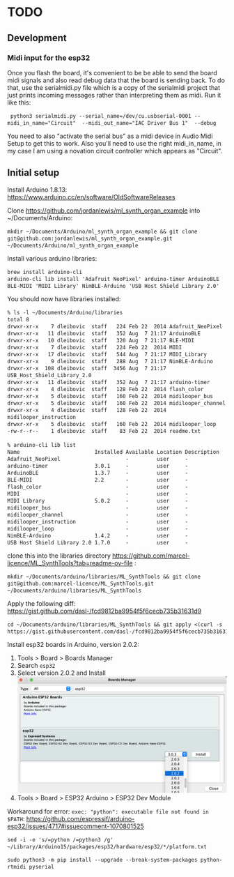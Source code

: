 # TODO

## Development

### Midi input for the esp32

Once you flash the board, it's convenient to be be able to send the board midi signals and also read debug data that the board is sending back. To do that, use the serialmidi.py file which is a copy of the serialmidi project that just prints incoming messages rather than interpreting them as midi. Run it like this:

```
 python3 serialmidi.py --serial_name=/dev/cu.usbserial-0001 --midi_in_name="Circuit"  --midi_out_name="IAC Driver Bus 1"  --debug
```

You need to also "activate the serial bus" as a midi device in Audio Midi Setup to get this to work. Also you'll need to use the right midi_in_name, in my case I am using a novation circuit controller which appears as "Circuit".

## Initial setup

Install Arduino 1.8.13: https://www.arduino.cc/en/software/OldSoftwareReleases

Clone https://github.com/jordanlewis/ml_synth_organ_example into ~/Documents/Arduino:
```
mkdir ~/Documents/Arduino/ml_synth_organ_example && git clone git@github.com:jordanlewis/ml_synth_organ_example.git ~/Documents/Arduino/ml_synth_organ_example
```

Install various arduino libraries:
```
brew install arduino-cli
arduino-cli lib install 'Adafruit NeoPixel' arduino-timer ArduinoBLE BLE-MIDI 'MIDI Library' NimBLE-Arduino 'USB Host Shield Library 2.0'
```

You should now have libraries installed:
```
% ls -l ~/Documents/Arduino/libraries
total 8
drwxr-xr-x    7 dleibovic  staff   224 Feb 22  2014 Adafruit_NeoPixel
drwxr-xr-x   11 dleibovic  staff   352 Aug  7 21:17 ArduinoBLE
drwxr-xr-x   10 dleibovic  staff   320 Aug  7 21:17 BLE-MIDI
drwxr-xr-x    7 dleibovic  staff   224 Feb 22  2014 MIDI
drwxr-xr-x   17 dleibovic  staff   544 Aug  7 21:17 MIDI_Library
drwxr-xr-x    9 dleibovic  staff   288 Aug  7 21:17 NimBLE-Arduino
drwxr-xr-x  108 dleibovic  staff  3456 Aug  7 21:17 USB_Host_Shield_Library_2.0
drwxr-xr-x   11 dleibovic  staff   352 Aug  7 21:17 arduino-timer
drwxr-xr-x    4 dleibovic  staff   128 Feb 22  2014 flash_color
drwxr-xr-x    5 dleibovic  staff   160 Feb 22  2014 midilooper_bus
drwxr-xr-x    5 dleibovic  staff   160 Feb 22  2014 midilooper_channel
drwxr-xr-x    4 dleibovic  staff   128 Feb 22  2014 midilooper_instruction
drwxr-xr-x    5 dleibovic  staff   160 Feb 22  2014 midilooper_loop
-rw-r--r--    1 dleibovic  staff    83 Feb 22  2014 readme.txt

% arduino-cli lib list
Name                        Installed Available Location Description
Adafruit_NeoPixel                     -         user     -
arduino-timer               3.0.1     -         user     -
ArduinoBLE                  1.3.7     -         user     -
BLE-MIDI                    2.2       -         user     -
flash_color                           -         user     -
MIDI                                  -         user     -
MIDI Library                5.0.2     -         user     -
midilooper_bus                        -         user     -
midilooper_channel                    -         user     -
midilooper_instruction                -         user     -
midilooper_loop                       -         user     -
NimBLE-Arduino              1.4.2     -         user     -
USB Host Shield Library 2.0 1.7.0     -         user     -
```

clone this into the libraries directory https://github.com/marcel-licence/ML_SynthTools?tab=readme-ov-file :
```
mkdir ~/Documents/arduino/libraries/ML_SynthTools && git clone git@github.com:marcel-licence/ML_SynthTools.git ~/Documents/arduino/libraries/ML_SynthTools
```

Apply the following diff: https://gist.github.com/dasl-/fcd9812ba9954f5f6cecb735b31631d9
```
cd ~/Documents/arduino/libraries/ML_SynthTools && git apply <(curl -s https://gist.githubusercontent.com/dasl-/fcd9812ba9954f5f6cecb735b31631d9/raw/52821e5d5554a5e07c2c5439d5c5c7c018b4d87c/diff.diff)
```

Install esp32 boards in Arduino, version 2.0.2:
1. Tools > Board > Boards Manager
1. Search `esp32`
1. Select version 2.0.2 and Install ![](./docs/install_esp32_boards.png)
1. Tools > Board > ESP32 Arduino > ESP32 Dev Module


Workaround for error: `exec: "python": executable file not found in $PATH`: https://github.com/espressif/arduino-esp32/issues/4717#issuecomment-1070801525
```
sed -i -e 's/=python /=python3 /g' ~/Library/Arduino15/packages/esp32/hardware/esp32/*/platform.txt
```

```
sudo python3 -m pip install --upgrade --break-system-packages python-rtmidi pyserial
```
